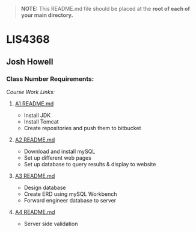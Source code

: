 
> **NOTE:** This README.md file should be placed at the **root of each of your main directory.**

# LIS4368 

## Josh Howell

### Class Number Requirements:

*Course Work Links:* 

1. [A1 README.md](a1/README.md "My A1 README.md file")
	- Install JDK
	- Install Tomcat
	- Create repositories and push them to bitbucket

2. [A2 README.md](a2/README.md "My A2 README.md file")
	- Download and install mySQL
	- Set up different web pages
	- Set up database to query results & display to website
3. [A3 README.md](a3/README.md "My A3 README.md file")
	- Design database
	- Create ERD using mySQL Workbench
	- Forward engineer database to server
4. [A4 README.md](a4/README.md "My A4 README.md file")
	- Server side validation
